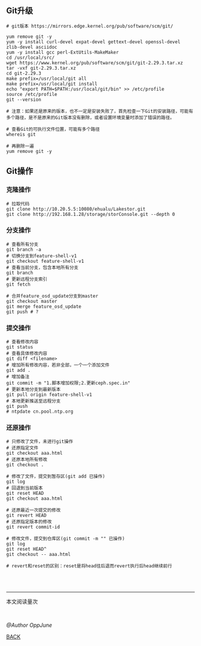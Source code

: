 ## Git升级

```shell
# git版本 https://mirrors.edge.kernel.org/pub/software/scm/git/

yum remove git -y
yum -y install curl-devel expat-devel gettext-devel openssl-devel zlib-devel asciidoc
yum -y install gcc perl-ExtUtils-MakeMaker
cd /usr/local/src/
wget https://www.kernel.org/pub/software/scm/git/git-2.29.3.tar.xz
tar -vxf git-2.29.3.tar.xz
cd git-2.29.3
make prefix=/usr/local/git all
make prefix=/usr/local/git install
echo "export PATH=$PATH:/usr/local/git/bin" >> /etc/profile
source /etc/profile
git --version

# 注意：如果还是原来的版本，也不一定是安装失败了，首先检查一下Git的安装路径，可能有多个路径，是不是原来的Git版本没有删除，或者设置环境变量时添加了错误的路径。

# 查看Git的可执行文件位置，可能有多个路径
whereis git

# 再删除一遍
yum remove git -y
```



## Git操作



### 克隆操作

```shell
# 拉取代码
git clone http://10.20.5.5:10080/ehualu/Lakestor.git
git clone http://192.168.1.28/storage/storConsole.git --depth 0
```



### 分支操作

```shell
# 查看所有分支
git branch -a
# 切换分支到feature-shell-v1
git checkout feature-shell-v1
# 查看当前分支，包含本地所有分支
git branch
# 更新远程分支索引
git fetch

# 合并feature_osd_update分支到master
git checkout master
git merge feature_osd_update
git push # ?
```



### 提交操作

```shell
# 查看修改内容
git status
# 查看具体修改内容
git diff <filename>
# 增加所有修改内容，若非全部，一个一个添加文件
git add .
# 增加备注
git commit -m "1.脚本增加权限;2.更新ceph.spec.in"
# 更新本地分支到最新版本
git pull origin feature-shell-v1
# 本地更新推送至远程分支
git push
# ntpdate cn.pool.ntp.org
```



### 还原操作

```shell
# 只修改了文件，未进行git操作
# 还原指定文件
git checkout aaa.html
# 还原本地所有修改
git checkout .

# 修改了文件，提交到暂存区(git add 已操作)
git log
# 回退到当前版本
git reset HEAD
git checkout aaa.html

# 还原最近一次提交的修改
git revert HEAD
# 还原指定版本的修改
git revert commit-id

# 修改文件，提交到仓库区(git commit -m "" 已操作)
git log
git reset HEAD^
git checkout -- aaa.html

# revert和reset的区别：reset是将head往后退而revert执行后head继续前行
```

<br /><br />

------

<script async src="//busuanzi.ibruce.info/busuanzi/2.3/busuanzi.pure.mini.js"></script>
<span id="busuanzi_container_page_pv">本文阅读量<span id="busuanzi_value_page_pv"></span>次</span>

<br />

*@Author OppJune*

[BACK](../README.md)

